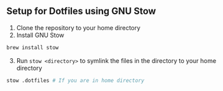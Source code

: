 ## Setup for Dotfiles using GNU Stow

1. Clone the repository to your home directory
2. Install GNU Stow

```bash
brew install stow
```

3. Run `stow <directory>` to symlink the files in the directory to your home directory

```bash
stow .dotfiles # If you are in home directory
```
